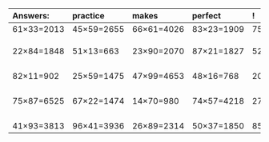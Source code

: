 | Answers: | practice | makes | perfect | ! |
| :--- | :--- | :--- | :--- | :--- |
| 61×33=2013 | 45×59=2655 | 66×61=4026 | 83×23=1909 | 75×32=2400 | 
|   |   |   |   |   | 
|   |   |   |   |   | 
|   |   |   |   |   | 
| 22×84=1848 | 51×13=663 | 23×90=2070 | 87×21=1827 | 52×57=2964 | 
|   |   |   |   |   | 
|   |   |   |   |   | 
|   |   |   |   |   | 
|   |   |   |   |   | 
| 82×11=902 | 25×59=1475 | 47×99=4653 | 48×16=768 | 20×59=1180 | 
|   |   |   |   |   | 
|   |   |   |   |   | 
|   |   |   |   |   | 
|   |   |   |   |   | 
| 75×87=6525 | 67×22=1474 | 14×70=980 | 74×57=4218 | 27×23=621 | 
|   |   |   |   |   | 
|   |   |   |   |   | 
|   |   |   |   |   | 
|   |   |   |   |   | 
| 41×93=3813 | 96×41=3936 | 26×89=2314 | 50×37=1850 | 85×54=4590 | 
